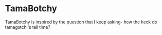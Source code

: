 # TamaBotchy
 TamaBotchy is inspired by the question that I keep asking- how the heck do tamagotchi's tell time?
